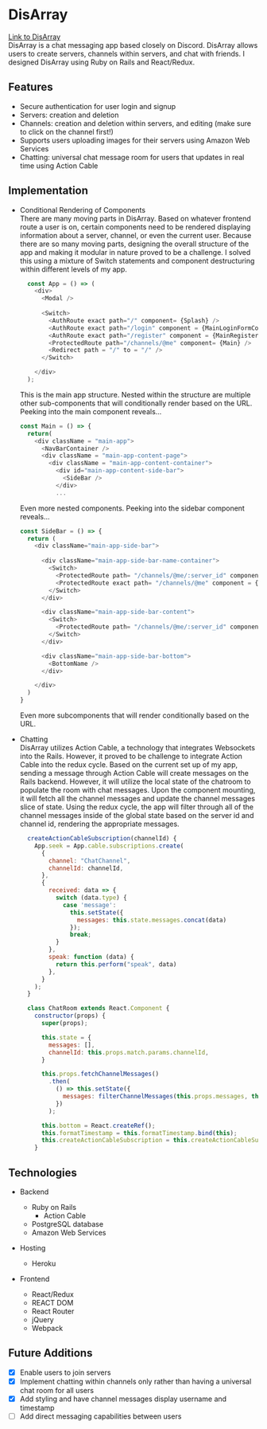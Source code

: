# DisArray

[Link to DisArray](http://disarray.herokuapp.com/#/) </br>
DisArray is a chat messaging app based closely on Discord. DisArray allows users to create servers, channels within servers, and chat with friends. I designed DisArray using Ruby on Rails and React/Redux. 

## Features
* Secure authentication for user login and signup
* Servers: creation and deletion
* Channels: creation and deletion within servers, and editing (make sure to click on the channel first!)
* Supports users uploading images for their servers using Amazon Web Services
* Chatting: universal chat message room for users that updates in real time using Action Cable

## Implementation
  * Conditional Rendering of Components <br/>
      There are many moving parts in DisArray. Based on whatever frontend route a user is on, certain components need to be rendered displaying information about a server, channel, or even the current user. Because there are so many moving parts, designing the overall structure of the app and making it modular in nature proved to be a challenge. I solved this using a mixture of Switch statements and component destructuring within different levels of my app. 

      ```javascript
        const App = () => (
          <div>
            <Modal />
            
            <Switch>
              <AuthRoute exact path="/" component= {Splash} />
              <AuthRoute exact path="/login" component = {MainLoginFormContainer} />
              <AuthRoute exact path="/register" component = {MainRegisterFormContainer} />
              <ProtectedRoute path="/channels/@me" component= {Main} />
              <Redirect path = "/" to = "/" />
            </Switch>

          </div>
        );
      ```
      This is the main app structure. Nested within the structure are multiple other sub-components that will conditionally render based on the URL. Peeking into the main component reveals...

      ```javascript
      const Main = () => {
        return(
          <div className = "main-app">
            <NavBarContainer />
            <div className = "main-app-content-page">
              <div className = "main-app-content-container">
                <div id="main-app-content-side-bar">
                  <SideBar />
                </div>
                ...
      ```

      Even more nested components. Peeking into the sidebar component reveals...

      ```javascript
      const SideBar = () => {
        return (
          <div className="main-app-side-bar">
            
            <div className="main-app-side-bar-name-container">
              <Switch>
                <ProtectedRoute path= "/channels/@me/:server_id" component = {TopContainer} />
                <ProtectedRoute exact path= "/channels/@me" component = {TopHomePage} />
              </Switch>
            </div>

            <div className="main-app-side-bar-content">
              <Switch>
                <ProtectedRoute path= "/channels/@me/:server_id" component = {ChannelIndexContainer} />
              </Switch>
            </div>

            <div className="main-app-side-bar-bottom">
              <BottomName />
            </div>

          </div>
        )
      }
      ```

      Even more subcomponents that will render conditionally based on the URL.

  * Chatting <br/>
    DisArray utilizes Action Cable, a technology that integrates Websockets into the Rails. However, it proved to be challenge to integrate Action Cable into the redux cycle. Based on the current set up of my app, sending a message through Action Cable will create messages on the Rails backend. However, it will utilize the local state of the chatroom to populate the room with chat messages. Upon the component mounting, it will fetch all the channel messages and update the channel messages slice of state. Using the redux cycle, the app will filter through all of the channel messages inside of the global state based on the server id and channel id, rendering the appropriate messages. 

    ```javascript
      createActionCableSubscription(channelId) {
        App.seek = App.cable.subscriptions.create(
          {
            channel: "ChatChannel",
            channelId: channelId,
          },
          {
            received: data => {
              switch (data.type) {
                case 'message':
                  this.setState({
                    messages: this.state.messages.concat(data)
                  });
                  break;
              }
            },
            speak: function (data) {
              return this.perform("speak", data)
            },
          }
        );
      }
    ```

    ```javascript
      class ChatRoom extends React.Component {
        constructor(props) {
          super(props);

          this.state = {
            messages: [],
            channelId: this.props.match.params.channelId,
          }

          this.props.fetchChannelMessages()
            .then(
              () => this.setState({
                messages: filterChannelMessages(this.props.messages, this.props.match.params.channelId) 
              })
            );

          this.bottom = React.createRef();
          this.formatTimestamp = this.formatTimestamp.bind(this);
          this.createActionCableSubscription = this.createActionCableSubscription.bind(this);
        }
    ```

## Technologies
- Backend
  * Ruby on Rails
    * Action Cable
  * PostgreSQL database
  * Amazon Web Services

- Hosting
  * Heroku

- Frontend
  * React/Redux
  * REACT DOM
  * React Router
  * jQuery
  * Webpack

## Future Additions
  - [x] Enable users to join servers
  - [x] Implement chatting within channels only rather than having a universal chat room for all users
  - [x] Add styling and have channel messages display username and timestamp
  - [ ] Add direct messaging capabilities between users

